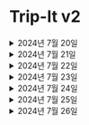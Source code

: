 # Trip-It v2

<details>
<summary>2024년 7월 20일</summary>

### create-react-app 설치

#### 현재 폴더에 create-react-app 설치

#### create-react-app에 typescript 적용하기

#### 필요없는 페이지들 정리하기

#### 파비콘 및 타이틀 적용하기

### 리액트 라우터 돔 적용하기

#### 리액트 라우터 돔 설치

#### 리액트 라우터 돔을 이용해서 라우터 만들기

- RootLayout과 PlanLayout
- RootLayout : 최대 너비 1200px 헤더가 있음
- PlanLayout : 전체 너비 헤더 없음

### RootLayout 레이아웃 만들기

- 상단에 헤더 추가
- 하단에 자식 요소들이 들어감

#### 준현님이 만든 Header 적용

##### troubleshooting react-cookie module or type error

![image](https://github.com/user-attachments/assets/f4e0801e-cc13-491f-8691-27425f1cbbea)
해결

```json
    "compilerOptions": {
    "target": "ES6", // 추가 es5 => es6
    "types": ["node"], // react-cookie 타입 에러 해결
    "lib": ["dom", "dom.iterable", "esnext"],
    }
```

추가 문제
추가한 코드를 주석처리해도 문제가 다시 나타나지 않음

#### 준현님이 만든 로그인, 회원가입 및 채팅 추가

</details>
<details>
<summary>2024년 7월 21일</summary>

### 백엔드와 연결해서 로그인 회원가입 access 토큰, refresh 토큰 구현

</details>
<details>
<summary>2024년 7월 22일</summary>

### 마이페이지 기본 레이아웃 구현

#### 마이페이지를 라우터에 추가

#### 마이페이지 헤더 적용

#### 마이페이지의 active 페이지 표시하기

### 마이페이지 프로필 페이지 구현

#### 백엔드에서 로그인한 유저의 정보 가져오기

#### 프로필 스타일링

#### 프로필 비밀번호 변경

#### firebase에 사진 업로드 및 링크 가져오기

#### 프로필 변경하기

</details>

<details>
<summary>2024년 7월 23일</summary>

### 프로필 페이지 리팩토링

#### textarea 값 넣기

#### onChange 리렌더링 횟수 줄이기

#### textarea 최대 글자 수 제한

</details>

<details>

<summary>2024년 7월 24일</summary>

## 차단 페이지 구현하기

~~### 부목표 : 템플렛 만들기~~ 실패

### 차단 라우터 추가하기

</details>

<details>
<summary>2024년 7월 25일</summary>

## 차단 마이 페이지 구현하기

### 차단 정렬

#### 차단 필드의 항목에 따른 정렬하기

- 차단 당한 사람
- 차단 날짜

##### 정렬을 위해 Array.sort() 함수 사용함

### 차단 페이징

#### 페이징을 위해서 Array.slice() 함수, Array, Array.fill() 함수를 사용함

##### Array 함수에 대한 이해도만 높으면 쉽게 구현 가능

### 차단 검색 구현

### v1 단순 검색 : 검색할 필드를 고정하고 검색 구현 Array.filter 사용

### v2 검색할 필드를 선택할 수 있는 검색 구현 : select option을 이용해서 필드를 변경할 수 있게 구현

### 차단 해제 구현

</details>

<details>

<summary>2024년 7월 26일 </summary>

## 마이페이지 템플렛 만들기

### 템블렛에서 목록 불러오기

#### 서로 다른 페이지에서 다른 api를 이용해서 목록을 불러와야 함

#### 템블렛 props로 api을 받아야 함

### 템블렛 메인 구현하기

#### 현재 템플렛 메인은 테이블

#### 테이블 헤더 구현하기

- 테이블 헤더에 정렬 가능 컬럼과 정렬 불가 컬럼으로 구분
- 정렬 가능 여부를 결정할 필드 추가

#### 테이블 바디 구현하기
- switch문을 이용해서 해당 컬럼의 타입에 따라 다른 형태의 값을 반환함 
- 외부로 빼서 값을 전달하려고 했지만 switch문에서 jsx문을 인식 못하는 에러를 해결하지 못해서 실패

</details>
